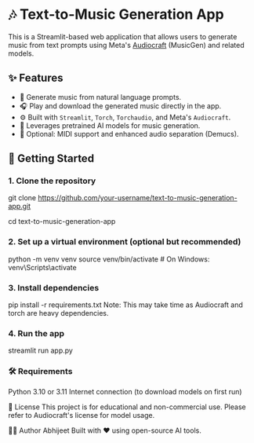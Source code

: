 # 🎶 Text-to-Music Generation App

This is a Streamlit-based web application that allows users to generate music from text prompts using Meta's [Audiocraft](https://github.com/facebookresearch/audiocraft) (MusicGen) and related models. 

## ✨ Features

- 🎼 Generate music from natural language prompts.
- 🎧 Play and download the generated music directly in the app.
- ⚙️ Built with `Streamlit`, `Torch`, `Torchaudio`, and Meta's `Audiocraft`.
- 🧠 Leverages pretrained AI models for music generation.
- 🎹 Optional: MIDI support and enhanced audio separation (Demucs).

## 🚀 Getting Started

### 1. Clone the repository

git clone https://github.com/your-username/text-to-music-generation-app.git

cd text-to-music-generation-app

### 2. Set up a virtual environment (optional but recommended)
python -m venv venv
source venv/bin/activate     # On Windows: venv\Scripts\activate

### 3. Install dependencies
pip install -r requirements.txt
Note: This may take time as Audiocraft and torch are heavy dependencies.

### 4. Run the app
streamlit run app.py

### 🛠 Requirements
Python 3.10 or 3.11
Internet connection (to download models on first run)

📃 License
This project is for educational and non-commercial use. Please refer to Audiocraft's license for model usage.

🙋‍♂️ Author
Abhijeet
Built with ❤️ using open-source AI tools.
